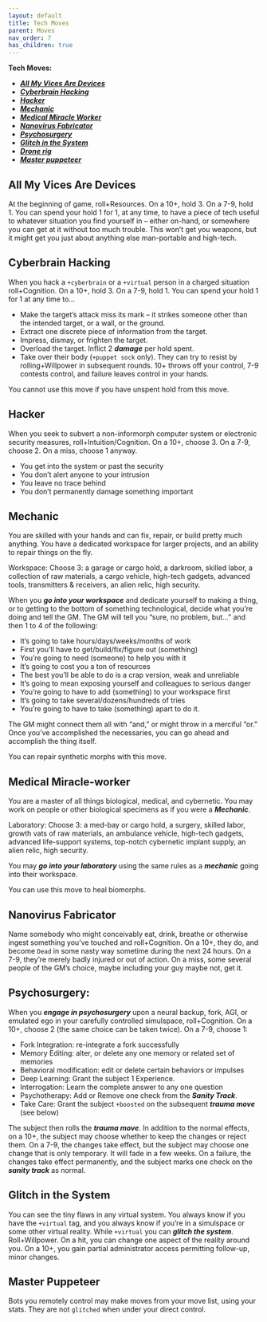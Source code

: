 ```yaml
---
layout: default
title: Tech Moves
parent: Moves
nav_order: 7
has_children: true
---
```


**Tech Moves:**

- **_[All My Vices Are Devices](https://eclipse-phase-apocalypse.obsidianportal.com/wikis/moves#Vices)_**
- **_[Cyberbrain Hacking](https://eclipse-phase-apocalypse.obsidianportal.com/wikis/moves#Cyberbrain)_**
- **_[Hacker](#hacker)_**
- **_[Mechanic](#mechanic)_**
- **_[Medical Miracle Worker](#medical-miracle-worker)_**
- **_[Nanovirus Fabricator](#nanovirus-fabricator)_**
- **_[Psychosurgery](#psychosurgery)_**
- **_[Glitch in the System](#glitch-in-the-system)_**
- **_[Drone rig](#drone-rig)_**
- **_[Master puppeteer](#master-puppeteer)_**

## All My Vices Are Devices

At the beginning of game, roll+Resources. On a 10+, hold 3. On a 7-9, hold 1. You can spend your hold 1 for 1, at any time, to have a piece of tech useful to whatever situation you find yourself in – either on-hand, or somewhere you can get at it without too much trouble. This won’t get you weapons, but it might get you just about anything else man-portable and high-tech.

## Cyberbrain Hacking

When you hack a `+cyberbrain` or a `+virtual` person in a charged situation roll+Cognition. On a 10+, hold 3. On a 7-9, hold 1. You can spend your hold 1 for 1 at any time to…

- Make the target’s attack miss its mark – it strikes someone other than the intended target, or a wall, or the ground.
- Extract one discrete piece of information from the target.
- Impress, dismay, or frighten the target.
- Overload the target. Inflict 2 **_damage_** per hold spent.
- Take over their body (`+puppet sock` only). They can try to resist by rolling+Willpower in subsequent rounds. 10+ throws off your control, 7-9 contests control, and failure leaves control in your hands.

You cannot use this move if you have unspent hold from this move.

## Hacker

When you seek to subvert a non-informorph computer system or electronic security measures, roll+Intuition/Cognition. On a 10+, choose 3. On a 7-9, choose 2. On a miss, choose 1 anyway.

- You get into the system or past the security
- You don’t alert anyone to your intrusion
- You leave no trace behind
- You don’t permanently damage something important

## Mechanic

You are skilled with your hands and can fix, repair, or build pretty much anything. You have a dedicated workspace for larger projects, and an ability to repair things on the fly.

Workspace: Choose 3: a garage or cargo hold, a darkroom, skilled labor, a collection of raw materials, a cargo vehicle, high-tech gadgets, advanced tools, transmitters & receivers, an alien relic, high security.

When you **_go into your workspace_** and dedicate yourself to making a thing, or to getting to the bottom of something technological, decide what you’re doing and tell the GM. The GM will tell you “sure, no problem, but…” and then 1 to 4 of the following:

- It’s going to take hours/days/weeks/months of work
- First you’ll have to get/build/fix/figure out (something)
- You’re going to need (someone) to help you with it
- It’s going to cost you a ton of resources
- The best you’ll be able to do is a crap version, weak and unreliable
- It’s going to mean exposing yourself and colleagues to serious danger
- You’re going to have to add (something) to your workspace first
- It’s going to take several/dozens/hundreds of tries
- You’re going to have to take (something) apart to do it.

The GM might connect them all with “and,” or might throw in a merciful “or.” Once you’ve accomplished the necessaries, you can go ahead and accomplish the thing itself.

You can repair synthetic morphs with this move.

## Medical Miracle-worker

You are a master of all things biological, medical, and cybernetic. You may work on people or other biological specimens as if you were a **_Mechanic_**.

Laboratory: Choose 3: a med-bay or cargo hold, a surgery, skilled labor, growth vats of raw materials, an ambulance vehicle, high-tech gadgets, advanced life-support systems, top-notch cybernetic implant supply, an alien relic, high security.

You may **_go into your laboratory_** using the same rules as a **_mechanic_** going into their workspace.

You can use this move to heal biomorphs.

## Nanovirus Fabricator

Name somebody who might conceivably eat, drink, breathe or otherwise ingest something you’ve touched and roll+Cognition. On a 10+, they do, and become `Dead` in some nasty way sometime during the next 24 hours. On a 7-9, they’re merely badly injured or out of action. On a miss, some several people of the GM’s choice, maybe including your guy maybe not, get it.

## Psychosurgery:

When you **_engage in psychosurgery_** upon a neural backup, fork, AGI, or emulated ego in your carefully controlled simulspace, roll+Cognition. On a 10+, choose 2 (the same choice can be taken twice). On a 7-9, choose 1:

- Fork Integration: re-integrate a fork successfully
- Memory Editing: alter, or delete any one memory or related set of memories
- Behavioral modification: edit or delete certain behaviors or impulses
- Deep Learning: Grant the subject 1 Experience.
- Interrogation: Learn the complete answer to any one question
- Psychotherapy: Add or Remove one check from the **_Sanity Track_**.
- Take Care: Grant the subject `+boosted` on the subsequent **_trauma move_** (see below)

The subject then rolls the **_trauma move_**. In addition to the normal effects, on a 10+, the subject may choose whether to keep the changes or reject them. On a 7-9, the changes take effect, but the subject may choose one change that is only temporary. It will fade in a few weeks. On a failure, the changes take effect permanently, and the subject marks one check on the **_sanity track_** as normal.

## Glitch in the System

You can see the tiny flaws in any virtual system. You always know if you have the `+virtual` tag, and you always know if you’re in a simulspace or some other virtual reality. While `+virtual` you can **_glitch the system_**. Roll+Willpower. On a hit, you can change one aspect of the reality around you. On a 10+, you gain partial administrator access permitting follow-up, minor changes.

## Master Puppeteer

Bots you remotely control may make moves from your move list, using your stats. They are not `glitched` when under your direct control.
